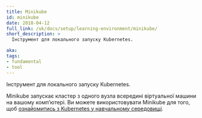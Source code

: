 ```yaml
---
title: Minikube
id: minikube
date: 2018-04-12
full_link: /uk/docs/setup/learning-environment/minikube/
short_description: >
  Інструмент для локального запуску Kubernetes.

aka: 
tags:
- fundamental
- tool
---
```


Інструмент для локального запуску Kubernetes.

<!--more-->

Minikube запускає кластер з одного вузла всередині віртуальної машини на вашому компʼютері. Ви можете використовувати Minikube для того, щоб [ознайомитись з Kubernetes у навчальному середовищі](/uk/docs/setup/learning-environment/).

